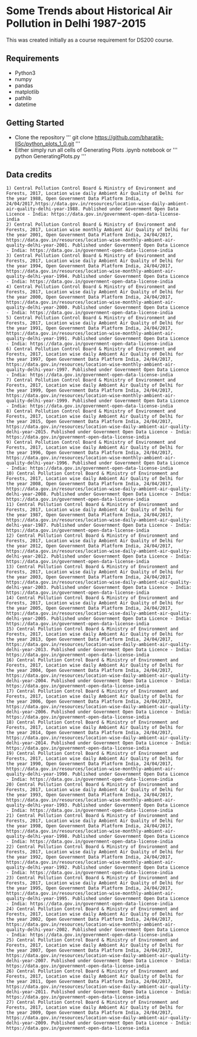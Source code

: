 # Some Trends about Historical Air Pollution in Delhi 1987-2015
This was created initially as a course requirement for DS200 course.

 ## Requirements
 * Python3
 * numpy
 * pandas
 * matplotlib
 * pathlib
 * datetime
 
 ## Getting Started
 * Clone the repository
 '''
     git clone https://github.com/bharatik-IISc/python_plots_1_0.git
 '''
 * Either simply run all cells of Generating Plots .ipynb notebook or 
 '''
     python GeneratingPlots.py
 '''
 
 ## Data credits
    1) Central Pollution Control Board & Ministry of Environment and Forests, 2017, Location wise daily Ambient Air Quality of Delhi for the year 1988, Open Government Data Platform India, 24/04/2017,https://data.gov.in/resources/location-wise-daily-ambient-air-quality-delhi-year-1988. Published under Government Open Data Licence - India: https://data.gov.in/government-open-data-license-india
    2) Central Pollution Control Board & Ministry of Environment and Forests, 2017, Location wise monthly Ambient Air Quality of Delhi for the year 2001, Open Government Data Platform India, 24/04/2017, https://data.gov.in/resources/location-wise-monthly-ambient-air-quality-delhi-year-2001. Published under Government Open Data Licence - India: https://data.gov.in/government-open-data-license-india
    3) Central Pollution Control Board & Ministry of Environment and Forests, 2017, Location wise daily Ambient Air Quality of Delhi for the year 1994, Open Government Data Platform India, 24/04/2017, https://data.gov.in/resources/location-wise-monthly-ambient-air-quality-delhi-year-1994. Published under Government Open Data Licence - India: https://data.gov.in/government-open-data-license-india
    4) Central Pollution Control Board & Ministry of Environment and Forests, 2017, Location wise daily Ambient Air Quality of Delhi for the year 2000, Open Government Data Platform India, 24/04/2017, https://data.gov.in/resources/location-wise-monthly-ambient-air-quality-delhi-year-2000. Published under Government Open Data Licence - India: https://data.gov.in/government-open-data-license-india
    5) Central Pollution Control Board & Ministry of Environment and Forests, 2017, Location wise daily Ambient Air Quality of Delhi for the year 1991, Open Government Data Platform India, 24/04/2017, https://data.gov.in/resources/location-wise-monthly-ambient-air-quality-delhi-year-1991. Published under Government Open Data Licence - India: https://data.gov.in/government-open-data-license-india
    6) Central Pollution Control Board & Ministry of Environment and Forests, 2017, Location wise daily Ambient Air Quality of Delhi for the year 1997, Open Government Data Platform India, 24/04/2017, https://data.gov.in/resources/location-wise-monthly-ambient-air-quality-delhi-year-1997. Published under Government Open Data Licence - India: https://data.gov.in/government-open-data-license-india
    7) Central Pollution Control Board & Ministry of Environment and Forests, 2017, Location wise daily Ambient Air Quality of Delhi for the year 1999, Open Government Data Platform India, 24/04/2017, https://data.gov.in/resources/location-wise-monthly-ambient-air-quality-delhi-year-1999. Published under Government Open Data Licence - India: https://data.gov.in/government-open-data-license-india
    8) Central Pollution Control Board & Ministry of Environment and Forests, 2017, Location wise daily Ambient Air Quality of Delhi for the year 2015, Open Government Data Platform India, 24/04/2017, https://data.gov.in/resources/location-wise-daily-ambient-air-quality-delhi-year-2015. Published under Government Open Data Licence - India: https://data.gov.in/government-open-data-license-india
    9) Central Pollution Control Board & Ministry of Environment and Forests, 2017, Location wise daily Ambient Air Quality of Delhi for the year 1996, Open Government Data Platform India, 24/04/2017, https://data.gov.in/resources/location-wise-monthly-ambient-air-quality-delhi-year-1996. Published under Government Open Data Licence - India: https://data.gov.in/government-open-data-license-india
    10) Central Pollution Control Board & Ministry of Environment and Forests, 2017, Location wise daily Ambient Air Quality of Delhi for the year 2008, Open Government Data Platform India, 24/04/2017, https://data.gov.in/resources/location-wise-daily-ambient-air-quality-delhi-year-2008. Published under Government Open Data Licence - India: https://data.gov.in/government-open-data-license-india
    11) Central Pollution Control Board & Ministry of Environment and Forests, 2017, Location wise daily Ambient Air Quality of Delhi for the year 1987, Open Government Data Platform India, 24/04/2017, https://data.gov.in/resources/location-wise-daily-ambient-air-quality-delhi-year-1987. Published under Government Open Data Licence - India: https://data.gov.in/government-open-data-license-india
    12) Central Pollution Control Board & Ministry of Environment and Forests, 2017, Location wise daily Ambient Air Quality of Delhi for the year 2012, Open Government Data Platform India, 24/04/2017, https://data.gov.in/resources/location-wise-daily-ambient-air-quality-delhi-year-2012. Published under Government Open Data Licence - India: https://data.gov.in/government-open-data-license-india
    13) Central Pollution Control Board & Ministry of Environment and Forests, 2017, Location wise daily Ambient Air Quality of Delhi for the year 2003, Open Government Data Platform India, 24/04/2017, https://data.gov.in/resources/location-wise-daily-ambient-air-quality-delhi-year-2003. Published under Government Open Data Licence - India: https://data.gov.in/government-open-data-license-india
    14) Central Pollution Control Board & Ministry of Environment and Forests, 2017, Location wise daily Ambient Air Quality of Delhi for the year 2005, Open Government Data Platform India, 24/04/2017, https://data.gov.in/resources/location-wise-daily-ambient-air-quality-delhi-year-2005. Published under Government Open Data Licence - India: https://data.gov.in/government-open-data-license-india
    15) Central Pollution Control Board & Ministry of Environment and Forests, 2017, Location wise daily Ambient Air Quality of Delhi for the year 2013, Open Government Data Platform India, 24/04/2017, https://data.gov.in/resources/location-wise-daily-ambient-air-quality-delhi-year-2013. Published under Government Open Data Licence - India: https://data.gov.in/government-open-data-license-india
    16) Central Pollution Control Board & Ministry of Environment and Forests, 2017, Location wise daily Ambient Air Quality of Delhi for the year 2004, Open Government Data Platform India, 24/04/2017, https://data.gov.in/resources/location-wise-daily-ambient-air-quality-delhi-year-2004. Published under Government Open Data Licence - India: https://data.gov.in/government-open-data-license-india
    17) Central Pollution Control Board & Ministry of Environment and Forests, 2017, Location wise daily Ambient Air Quality of Delhi for the year 2006, Open Government Data Platform India, 24/04/2017, https://data.gov.in/resources/location-wise-daily-ambient-air-quality-delhi-year-2006. Published under Government Open Data Licence - India: https://data.gov.in/government-open-data-license-india
    18) Central Pollution Control Board & Ministry of Environment and Forests, 2017, Location wise daily Ambient Air Quality of Delhi for the year 2014, Open Government Data Platform India, 24/04/2017, https://data.gov.in/resources/location-wise-daily-ambient-air-quality-delhi-year-2014. Published under Government Open Data Licence - India: https://data.gov.in/government-open-data-license-india
    19) Central Pollution Control Board & Ministry of Environment and Forests, 2017, Location wise daily Ambient Air Quality of Delhi for the year 1990, Open Government Data Platform India, 24/04/2017, https://data.gov.in/resources/location-wise-monthly-ambient-air-quality-delhi-year-1990. Published under Government Open Data Licence - India: https://data.gov.in/government-open-data-license-india
    20) Central Pollution Control Board & Ministry of Environment and Forests, 2017, Location wise daily Ambient Air Quality of Delhi for the year 1993, Open Government Data Platform India, 24/04/2017, https://data.gov.in/resources/location-wise-monthly-ambient-air-quality-delhi-year-1993. Published under Government Open Data Licence - India: https://data.gov.in/government-open-data-license-india
    21) Central Pollution Control Board & Ministry of Environment and Forests, 2017, Location wise daily Ambient Air Quality of Delhi for the year 1998, Open Government Data Platform India, 24/04/2017, https://data.gov.in/resources/location-wise-monthly-ambient-air-quality-delhi-year-1998. Published under Government Open Data Licence - India: https://data.gov.in/government-open-data-license-india
    22) Central Pollution Control Board & Ministry of Environment and Forests, 2017, Location wise daily Ambient Air Quality of Delhi for the year 1992, Open Government Data Platform India, 24/04/2017, https://data.gov.in/resources/location-wise-monthly-ambient-air-quality-delhi-year-1992. Published under Government Open Data Licence - India: https://data.gov.in/government-open-data-license-india
    23) Central Pollution Control Board & Ministry of Environment and Forests, 2017, Location wise daily Ambient Air Quality of Delhi for the year 1995, Open Government Data Platform India, 24/04/2017, https://data.gov.in/resources/location-wise-monthly-ambient-air-quality-delhi-year-1995. Published under Government Open Data Licence - India: https://data.gov.in/government-open-data-license-india
    24) Central Pollution Control Board & Ministry of Environment and Forests, 2017, Location wise daily Ambient Air Quality of Delhi for the year 2002, Open Government Data Platform India, 24/04/2017, https://data.gov.in/resources/location-wise-monthly-ambient-air-quality-delhi-year-2002. Published under Government Open Data Licence - India: https://data.gov.in/government-open-data-license-india
    25) Central Pollution Control Board & Ministry of Environment and Forests, 2017, Location wise daily Ambient Air Quality of Delhi for the year 2007, Open Government Data Platform India, 24/04/2017, https://data.gov.in/resources/location-wise-daily-ambient-air-quality-delhi-year-2007. Published under Government Open Data Licence - India: https://data.gov.in/government-open-data-license-india
    26) Central Pollution Control Board & Ministry of Environment and Forests, 2017, Location wise daily Ambient Air Quality of Delhi for the year 2011, Open Government Data Platform India, 24/04/2017, https://data.gov.in/resources/location-wise-daily-ambient-air-quality-delhi-year-2011. Published under Government Open Data Licence - India: https://data.gov.in/government-open-data-license-india
    27) Central Pollution Control Board & Ministry of Environment and Forests, 2017, Location wise daily Ambient Air Quality of Delhi for the year 2009, Open Government Data Platform India, 24/04/2017, https://data.gov.in/resources/location-wise-daily-ambient-air-quality-delhi-year-2009. Published under Government Open Data Licence - India: https://data.gov.in/government-open-data-license-india
    
